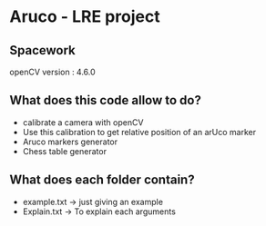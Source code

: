 # Aruco - LRE project

## Spacework

openCV version : 4.6.0

## What does this code allow to do? 

- calibrate a camera with openCV 
- Use this calibration to get relative position of an arUco marker
- Aruco markers generator
- Chess table generator
    
## What does each folder contain?
- example.txt -> just giving an example
- Explain.txt -> To explain each arguments
